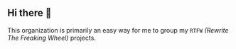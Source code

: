 ## Hi there 👋

This organization is primarily an easy way for me to group my `RTFW` *(Rewrite The Freaking Wheel)* projects.
